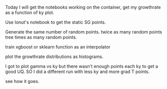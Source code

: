 Today I will get the notebooks working on the container, get my growthrate as a function of ky plot.

Use Ionut's notebook to get the static SG points. 

Generate the same number of random points.
twice as many random points
tree times as many random points.

train xgboost or sklearn function as an interpolator

plot the growthrate distributions as histograms. 

I got to plot gamma vs ky but there wasn't enough points each ky to get a good UQ. SO I did a different run with less ky and more grad T points. 

see how it goes. 